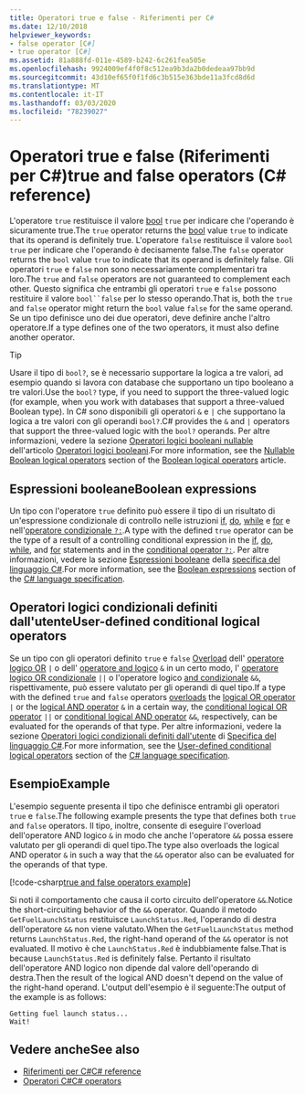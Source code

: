 ```yaml
---
title: Operatori true e false - Riferimenti per C#
ms.date: 12/10/2018
helpviewer_keywords:
- false operator [C#]
- true operator [C#]
ms.assetid: 81a888fd-011e-4589-b242-6c261fea505e
ms.openlocfilehash: 9924009ef4f0f8c512ea9b3da2b0dedeaa97bb9d
ms.sourcegitcommit: 43d10ef65f0f1fd6c3b515e363bde11a3fcd8d6d
ms.translationtype: MT
ms.contentlocale: it-IT
ms.lasthandoff: 03/03/2020
ms.locfileid: "78239027"
---
```

# <a name="true-and-false-operators-c-reference"></a><span data-ttu-id="9c411-102">Operatori true e false (Riferimenti per C#)</span><span class="sxs-lookup"><span data-stu-id="9c411-102">true and false operators (C# reference)</span></span>

<span data-ttu-id="9c411-103">L'operatore `true` restituisce il valore [bool](../builtin-types/bool.md) `true` per indicare che l'operando è sicuramente true.</span><span class="sxs-lookup"><span data-stu-id="9c411-103">The `true` operator returns the [bool](../builtin-types/bool.md) value `true` to indicate that its operand is definitely true.</span></span> <span data-ttu-id="9c411-104">L'operatore `false` restituisce il valore `bool` `true` per indicare che l'operando è decisamente false.</span><span class="sxs-lookup"><span data-stu-id="9c411-104">The `false` operator returns the `bool` value `true` to indicate that its operand is definitely false.</span></span> <span data-ttu-id="9c411-105">Gli operatori `true` e `false` non sono necessariamente complementari tra loro.</span><span class="sxs-lookup"><span data-stu-id="9c411-105">The `true` and `false` operators are not guaranteed to complement each other.</span></span> <span data-ttu-id="9c411-106">Questo significa che entrambi gli operatori `true` e `false` possono restituire il valore `bool``false` per lo stesso operando.</span><span class="sxs-lookup"><span data-stu-id="9c411-106">That is, both the `true` and `false` operator might return the `bool` value `false` for the same operand.</span></span> <span data-ttu-id="9c411-107">Se un tipo definisce uno dei due operatori, deve definire anche l'altro operatore.</span><span class="sxs-lookup"><span data-stu-id="9c411-107">If a type defines one of the two operators, it must also define another operator.</span></span>

> [!TIP]
> <span data-ttu-id="9c411-108">Usare il tipo di `bool?`, se è necessario supportare la logica a tre valori, ad esempio quando si lavora con database che supportano un tipo booleano a tre valori.</span><span class="sxs-lookup"><span data-stu-id="9c411-108">Use the `bool?` type, if you need to support the three-valued logic (for example, when you work with databases that support a three-valued Boolean type).</span></span> <span data-ttu-id="9c411-109">In C# sono disponibili gli operatori `&` e `|` che supportano la logica a tre valori con gli operandi `bool?`.</span><span class="sxs-lookup"><span data-stu-id="9c411-109">C# provides the `&` and `|` operators that support the three-valued logic with the `bool?` operands.</span></span> <span data-ttu-id="9c411-110">Per altre informazioni, vedere la sezione [Operatori logici booleani nullable](boolean-logical-operators.md#nullable-boolean-logical-operators) dell'articolo [Operatori logici booleani](boolean-logical-operators.md).</span><span class="sxs-lookup"><span data-stu-id="9c411-110">For more information, see the [Nullable Boolean logical operators](boolean-logical-operators.md#nullable-boolean-logical-operators) section of the [Boolean logical operators](boolean-logical-operators.md) article.</span></span>

## <a name="boolean-expressions"></a><span data-ttu-id="9c411-111">Espressioni booleane</span><span class="sxs-lookup"><span data-stu-id="9c411-111">Boolean expressions</span></span>

<span data-ttu-id="9c411-112">Un tipo con l'operatore `true` definito può essere il tipo di un risultato di un'espressione condizionale di controllo nelle istruzioni [if](../keywords/if-else.md), [do](../keywords/do.md), [while](../keywords/while.md) e [for](../keywords/for.md) e nell'[operatore condizionale `?:`](conditional-operator.md).</span><span class="sxs-lookup"><span data-stu-id="9c411-112">A type with the defined `true` operator can be the type of a result of a controlling conditional expression in the [if](../keywords/if-else.md), [do](../keywords/do.md), [while](../keywords/while.md), and [for](../keywords/for.md) statements and in the [conditional operator `?:`](conditional-operator.md).</span></span> <span data-ttu-id="9c411-113">Per altre informazioni, vedere la sezione [Espressioni booleane](~/_csharplang/spec/expressions.md#boolean-expressions) della [specifica del linguaggio C#](~/_csharplang/spec/introduction.md).</span><span class="sxs-lookup"><span data-stu-id="9c411-113">For more information, see the [Boolean expressions](~/_csharplang/spec/expressions.md#boolean-expressions) section of the [C# language specification](~/_csharplang/spec/introduction.md).</span></span>

## <a name="user-defined-conditional-logical-operators"></a><span data-ttu-id="9c411-114">Operatori logici condizionali definiti dall'utente</span><span class="sxs-lookup"><span data-stu-id="9c411-114">User-defined conditional logical operators</span></span>

<span data-ttu-id="9c411-115">Se un tipo con gli operatori definito `true` e `false` [Overload](operator-overloading.md) dell' [operatore logico OR](boolean-logical-operators.md#logical-or-operator-) `|` o dell' [operatore and logico](boolean-logical-operators.md#logical-and-operator-) `&` in un certo modo, l' [operatore logico OR condizionale](boolean-logical-operators.md#conditional-logical-or-operator-) `||` o l'operatore logico [and condizionale](boolean-logical-operators.md#conditional-logical-and-operator-) `&&`, rispettivamente, può essere valutato per gli operandi di quel tipo.</span><span class="sxs-lookup"><span data-stu-id="9c411-115">If a type with the defined `true` and `false` operators [overloads](operator-overloading.md) the [logical OR operator](boolean-logical-operators.md#logical-or-operator-) `|` or the [logical AND operator](boolean-logical-operators.md#logical-and-operator-) `&` in a certain way, the [conditional logical OR operator](boolean-logical-operators.md#conditional-logical-or-operator-) `||` or [conditional logical AND operator](boolean-logical-operators.md#conditional-logical-and-operator-) `&&`, respectively, can be evaluated for the operands of that type.</span></span> <span data-ttu-id="9c411-116">Per altre informazioni, vedere la sezione [Operatori logici condizionali definiti dall'utente](~/_csharplang/spec/expressions.md#user-defined-conditional-logical-operators) di [Specifica del linguaggio C#](~/_csharplang/spec/introduction.md).</span><span class="sxs-lookup"><span data-stu-id="9c411-116">For more information, see the [User-defined conditional logical operators](~/_csharplang/spec/expressions.md#user-defined-conditional-logical-operators) section of the [C# language specification](~/_csharplang/spec/introduction.md).</span></span>

## <a name="example"></a><span data-ttu-id="9c411-117">Esempio</span><span class="sxs-lookup"><span data-stu-id="9c411-117">Example</span></span>

<span data-ttu-id="9c411-118">L'esempio seguente presenta il tipo che definisce entrambi gli operatori `true` e `false`.</span><span class="sxs-lookup"><span data-stu-id="9c411-118">The following example presents the type that defines both `true` and `false` operators.</span></span> <span data-ttu-id="9c411-119">Il tipo, inoltre, consente di eseguire l'overload dell'operatore AND logico `&` in modo che anche l'operatore `&&` possa essere valutato per gli operandi di quel tipo.</span><span class="sxs-lookup"><span data-stu-id="9c411-119">The type also overloads the logical AND operator `&` in such a way that the `&&` operator also can be evaluated for the operands of that type.</span></span>

[!code-csharp[true and false operators example](~/samples/snippets/csharp/language-reference/operators/TrueFalseOperators.cs)]

<span data-ttu-id="9c411-120">Si noti il comportamento che causa il corto circuito dell'operatore `&&`.</span><span class="sxs-lookup"><span data-stu-id="9c411-120">Notice the short-circuiting behavior of the `&&` operator.</span></span> <span data-ttu-id="9c411-121">Quando il metodo `GetFuelLaunchStatus` restituisce `LaunchStatus.Red`, l'operando di destra dell'operatore `&&` non viene valutato.</span><span class="sxs-lookup"><span data-stu-id="9c411-121">When the `GetFuelLaunchStatus` method returns `LaunchStatus.Red`, the right-hand operand of the `&&` operator is not evaluated.</span></span> <span data-ttu-id="9c411-122">Il motivo è che `LaunchStatus.Red` è indubbiamente false.</span><span class="sxs-lookup"><span data-stu-id="9c411-122">That is because `LaunchStatus.Red` is definitely false.</span></span> <span data-ttu-id="9c411-123">Pertanto il risultato dell'operatore AND logico non dipende dal valore dell'operando di destra.</span><span class="sxs-lookup"><span data-stu-id="9c411-123">Then the result of the logical AND doesn't depend on the value of the right-hand operand.</span></span> <span data-ttu-id="9c411-124">L'output dell'esempio è il seguente:</span><span class="sxs-lookup"><span data-stu-id="9c411-124">The output of the example is as follows:</span></span>

```console
Getting fuel launch status...
Wait!
```

## <a name="see-also"></a><span data-ttu-id="9c411-125">Vedere anche</span><span class="sxs-lookup"><span data-stu-id="9c411-125">See also</span></span>

- [<span data-ttu-id="9c411-126">Riferimenti per C#</span><span class="sxs-lookup"><span data-stu-id="9c411-126">C# reference</span></span>](../index.md)
- [<span data-ttu-id="9c411-127">Operatori C#</span><span class="sxs-lookup"><span data-stu-id="9c411-127">C# operators</span></span>](index.md)
